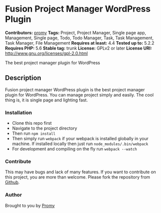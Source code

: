 # Fusion Project Manager WordPress Plugin #
**Contributors:** [promy](https://profiles.wordpress.org/promy89)
**Tags:** Project, Project Manager, Single page app, Management, Single page, Todo, Todo Manager, Task, Task Management, Task Manager, File Management
**Requires at least:** 4.4
**Tested up to:** 5.2.2
**Requires PHP:** 5.6
**Stable tag:** trunk
**License:** GPLv2 or later
**License URI:** http://www.gnu.org/licenses/gpl-2.0.html

The best project manager plugin for WordPress

## Description ##

Fusion project manager WordPress plugin is the best project manager plugin for WordPress. You can manage project simply and easily. The cool thing is, it is single page and lighting fast.

### Installation ###
 - Clone this repo first
 - Navigate to the project directory
 - Then run `npm install`
 - Then simply run `webpack` if your webpack is installed globally in your machine. If installed locally then just run `node_modules/.bin/webpack`
 - For development and compiling on the fly run `webpack --watch`

### Contribute ###
This may have bugs and lack of many features. If you want to contribute on this project, you are more than welcome. Please fork the repository from [Github](https://github.com/promyaaa/fusion-project-manager).

### Author ###
Brought to you by [Promy](https://github.com/promyaaa)
